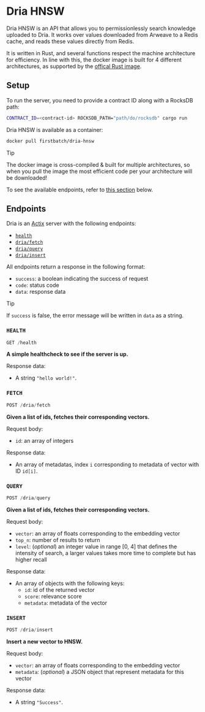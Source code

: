 # Dria HNSW

Dria HNSW is an API that allows you to permissionlessly search knowledge uploaded to Dria. It works over values downloaded from Arweave to a Redis cache, and reads these values directly from Redis.

It is written in Rust, and several functions respect the machine architecture for efficiency. In line with this, the docker image is built for 4 different architectures, as supported by the [offical Rust image](https://hub.docker.com/_/rust/).

## Setup

To run the server, you need to provide a contract ID along with a RocksDB path:

```sh
CONTRACT_ID=<contract-id> ROCKSDB_PATH="path/do/rocksdb" cargo run
```

Dria HNSW is available as a container:

```sh
docker pull firstbatch/dria-hnsw
```

> [!TIP]
>
> The docker image is cross-compiled & built for multiple architectures, so when you pull the image the most efficient code per your architecture will be downloaded!

To see the available endpoints, refer to [this section](#endpoints) below.

## Endpoints

Dria is an [Actix](https://actix.rs/) server with the following endpoints:

- [`health`](#health)
- [`dria/fetch`](#fetch)
- [`dria/query`](#query)
- [`dria/insert`](#insert)

All endpoints return a response in the following format:

- `success`: a boolean indicating the success of request
- `code`: status code
- `data`: response data

> [!TIP]
>
> If `success` is false, the error message will be written in `data` as a string.

### `HEALTH`

<!-- prettier-ignore -->
```ts
GET /health
```

**A simple healthcheck to see if the server is up.**

Response data:

- A string `"hello world!"`.

### `FETCH`

<!-- prettier-ignore -->
```ts
POST /dria/fetch
```

**Given a list of ids, fetches their corresponding vectors.**

Request body:

- `id`: an array of integers

Response data:

- An array of metadatas, index `i` corresponding to metadata of vector with ID `id[i]`.

### `QUERY`

<!-- prettier-ignore -->
```ts
POST /dria/query
```

**Given a list of ids, fetches their corresponding vectors.**

Request body:

- `vector`: an array of floats corresponding to the embedding vector
- `top_n`: number of results to return
- `level`: (_optional_) an integer value in range [0, 4] that defines the intensity of search, a larger values takes more time to complete but has higher recall

Response data:

- An array of objects with the following keys:
  - `id`: id of the returned vector
  - `score`: relevance score
  - `metadata`: metadata of the vector

### `INSERT`

<!-- prettier-ignore -->
```ts
POST /dria/insert
```

**Insert a new vector to HNSW.**

Request body:

- `vector`: an array of floats corresponding to the embedding vector
- `metadata`: (_optional_) a JSON object that represent metadata for this vector

Response data:

- A string `"Success"`.
